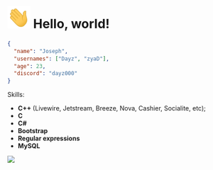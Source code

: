 <h1>
  <img style="margin: 0 auto" src="https://github.com/ABSphreak/ABSphreak/blob/master/gifs/Hi.gif" height="50">
  Hello, world!
</h1>

```json
{
  "name": "Joseph",
  "usernames": ["Dayz", "zyaD"],
  "age": 23,
  "discord": "dayz000"
}
```

Skills:

- **C++** (Livewire, Jetstream, Breeze, Nova, Cashier, Socialite, etc);
- **C**
- **C#**
- **Bootstrap**
- **Regular expressions**
- **MySQL**

![](https://komarev.com/ghpvc/?username=josephspooner&style=for-the-badge)
